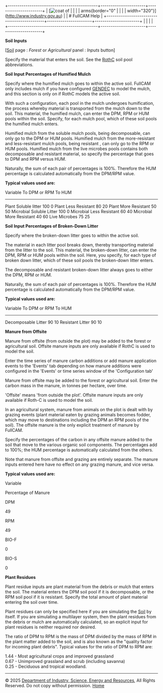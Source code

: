 +----------------------------------------------+-----------------------+-----------------------+
| [![coat of                                   |                       | [](index.htm)         |
| arms](imgs/DISER-inline_Mono.png){border="0" |                       |                       |
| width="320"}](http://www.industry.gov.au)    |                       | # FullCAM Help        |
+----------------------------------------------+-----------------------+-----------------------+
|                                              |                       |                       |
+----------------------------------------------+-----------------------+-----------------------+

**Soil Inputs**

\[[Soil](203_Soil.htm) page : *Forest* or *Agricultural* panel :
*Inputs* button\]

Specify the material that enters the soil. See the
[RothC](114_RothC.htm) soil pool abbreviations.

**Soil Input Percentages of Humified Mulch**

Specify where the humified mulch goes to within the active soil. FullCAM
only includes mulch if you have configured
[GENDEC](http://www.fullcam.au/FullCAMServer2020/Help/109_GENDEC.htm) to
model the mulch, and this section is only on if RothC models the active
soil.

With such a configuration, each pool in the mulch undergoes
humification, the process whereby material is transported from the mulch
down to the soil. This material, the humified mulch, can enter the DPM,
RPM or HUM pools within the soil. Specify, for each mulch pool, which of
these soil pools the humified mulch enters.

Humified mulch from the soluble mulch pools, being decomposable, can
only go to the DPM or HUM pools. Humified mulch from the more-resistant
and less-resistant mulch pools, being resistant , can only go to the RPM
or HUM pools. Humified mulch from the live microbes pools contains both
decomposable and resistant material, so specify the percentage that goes
to DPM and RPM versus HUM.

Naturally, the sum of each pair of percentages is 100%. Therefore the
HUM percentage is calculated automatically from the DPM/RPM value.

**Typical values used are:**

  Variable                    To DPM or RPM   To HUM
  -------------------------- --------------- --------
  Plant Soluble litter             100          0
  Plant Less Resistant             80           20
  Plant More Resistant             50           50
  Microbial Soluble Litter         100          0
  Microbial Less Resistant         60           40
  Microbial More Resistant         40           60
  Live Microbes                    75           25

**Soil Input Percentages of Broken-Down Litter**

Specify where the broken-down litter goes to within the active soil.

The material in each litter pool breaks down, thereby transporting
material from the litter to the soil. This material, the broken-down
litter, can enter the DPM, RPM or HUM pools within the soil. Here, you
specify, for each type of broken down litter, which of these soil pools
the broken-down litter enters.

The decomposable and resistant broken-down litter always goes to either
the DPM, RPM or HUM.

Naturally, the sum of each pair of percentages is 100%. Therefore the
HUM percentage is calculated automatically from the DPM/RPM value.

**Typical values used are:**

  Variable               To DPM or RPM   To HUM
  --------------------- --------------- --------
  Decomposable Litter         90           10
  Resistant Litter            90           10

**Manure from Offsite**

Manure from offsite (from outside the plot) may be added to the forest
or agricultural soil. Offsite manure inputs are only available if RothC
is used to model the soil.

Enter the time series of manure carbon additions or add manure
application events to the 'Events' tab depending on how manure additions
were configured in the 'Events' or time series window of the
'Configuration tab'

Manure from offsite may be added to the forest or agricultural soil.
Enter the carbon mass in the manure, in tonnes per hectare, over time.

'Offsite' means 'from outside the plot'. Offsite manure inputs are only
available if Roth-C is used to model the soil.

In an agricultural system, manure from animals on the plot is dealt with
by grazing events (plant material eaten by grazing animals becomes
fodder, which may move to destinations including the DPM an RPM pools of
the soil). The offsite manure is the only explicit treatment of manure
by FullCAM.

Specify the percentages of the carbon in any offsite manure added to the
soil that move to the various organic soil components. The percentages
add to 100%; the HUM percentage is automatically calculated from the
others.

Note that manure from offsite and grazing are entirely separate. The
manure inputs entered here have no effect on any grazing manure, and
vice versa.

**Typical values used are:**

Variable

Percentage of Manure

DPM

49

RPM

49

BIO-F

0

BIO-S

0

**Plant Residues**

Plant residue inputs are plant material from the debris or mulch that
enters the soil. The material enters the DPM soil pool if it is
decomposable, or the RPM soil pool if it is resistant. Specify the total
amount of plant material entering the soil over time.

Plant residues can only be specified here if you are simulating the
[Soil](203_Soil.htm) by itself. If you are simulating a multilayer
system, then the plant residues from the debris or mulch are
automatically calculated, so an explicit input for plant residues is
neither required nor desired.

The ratio of DPM to RPM is the mass of DPM divided by the mass of RPM in
the plant matter added to the soil, and is also known as the "quality
factor for incoming plant debris". Typical values for the ratio of DPM
to RPM are:

1.44 - Most agricultural crops and improved grassland\
0.67 - Unimproved grassland and scrub (including savanna)\
0.25 - Deciduous and tropical woodland.

------------------------------------------------------------------------

© 2025 [Department of Industry, Science, Energy and
Resources](http://www.industry.gov.au "Department of Industry, Science, Energy and Resources"),
All Rights Reserved. Do not copy without permission.
[Home](index.htm "help index")
